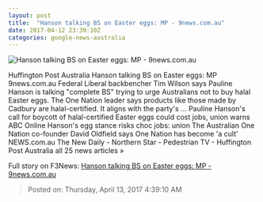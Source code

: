 ```yaml
---
layout: post
title:  "Hanson talking BS on Easter eggs: MP - 9news.com.au"
date: 2017-04-12 23:39:10Z
categories: google-news-australia
---
```


![Hanson talking BS on Easter eggs: MP - 9news.com.au](http://9news.static9.net.au/content/images/default-share-image.png)

Huffington Post Australia Hanson talking BS on Easter eggs: MP 9news.com.au Federal Liberal backbencher Tim Wilson says Pauline Hanson is talking "complete BS" trying to urge Australians not to buy halal Easter eggs. The One Nation leader says products like those made by Cadbury are halal-certified. It aligns with the party's ... Pauline Hanson's call for boycott of halal-certified Easter eggs could cost jobs, union warns ABC Online Hanson's egg stance risks choc jobs: union The Australian One Nation co-founder David Oldfield says One Nation has become 'a cult' NEWS.com.au The New Daily - Northern Star - Pedestrian TV - Huffington Post Australia all 25 news articles »


Full story on F3News: [Hanson talking BS on Easter eggs: MP - 9news.com.au](http://www.f3nws.com/n/GKKaKB)

> Posted on: Thursday, April 13, 2017 4:39:10 AM
